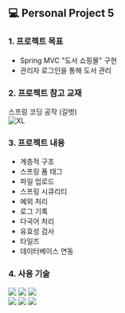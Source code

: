 ## 💻 Personal Project 5
### 1. 프로젝트 목표
* Spring MVC "도서 쇼핑몰" 구현
* 관리자 로그인을 통해 도서 관리

### 2. 프로젝트 참고 교재
스프링 코딩 공작 (길벗)
</br>
![XL](https://github.com/seokeunpark/Personal_Project5-Spring-MVC-Book_Markets/assets/145525099/ed6a3fb1-325b-41c3-a0aa-24569d6f7245)

### 3. 프로젝트 내용
* 계층적 구조
* 스프링 폼 태그
* 파일 업로드
* 스프링 시큐리티
* 예외 처리
* 로그 기록
* 다국어 처리
* 유효성 검사
* 타일즈
* 데이터베이스 연동
  
### 4. 사용 기술
<div>
<img src="https://img.shields.io/badge/JAVA-C01818?style=flat-square&logo=coffeescript&logoColor=white" />
<img src="https://img.shields.io/badge/IntelliJ-000000?style=flat-square&logo=intellijidea&logoColor=white" />
<img src="https://img.shields.io/badge/Spring-6db33f)?style=flat-square&logo=Spring&logoColor=white"/><br>
<img src="https://img.shields.io/badge/Mybatis-000000?style=flat&logo=Fluentd&logoColor=white" />
<img src="https://img.shields.io/badge/MySQL-4479A1?style=flat&logo=MySQL&logoColor=white" />
<img src="https://img.shields.io/badge/MariaDB-003545?style=flat&logo=MariaDB&logoColor=white" />
